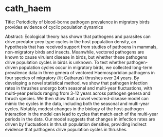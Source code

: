 # cath_haem

Title: Periodicity of blood-borne pathogen prevalence in migratory birds provides evidence of cyclic population dynamics

Abstract: Ecological theory has shown that pathogens and parasites can drive predator-prey type cycles in the host population density, an hypothesis that has received support from studies of pathoens in mammals, non-migratory birds and insects. Meanwhile, vectored pathogens are known to cause virulent disease in birds, but whether these pathogens drive population cycles in birds is unknown. To test whether pathogen-driven population cycles occur in migratory birds, we collected long-term prevalence data in three genera of vectored Haemosporidian pathogens in four species of migratory {\it Catharus} thrushes over 24 years. By developing a novel statistical method, we show that pathogen infection rates in thrushes undergo both seasonal and multi-year fluctuations, with multi-year periods ranging from 3-12 years across pathogen genera and thrush species. We then show that a novel vectored-disease model can mimic the cycles in the data, including both the seasonal and multi-year cycles. Notably, modest changes in the biology of the host-pathogen interaction in the model can lead to cycles that match each of the multi-year periods in the data. Our model suggests that changes in infection rates are driven by fluctuations in thrush population densities, providing indirect evidence that pathogens drive population cycles in thrushes. 
